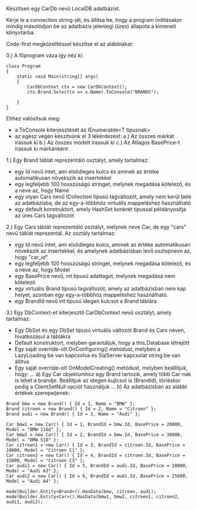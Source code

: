 Készítsen egy CarDb nevű LocalDB adatbázist.

Kérje le a connection string-jét, és állítsa be, hogy a program indításakor mindig másolódjon be az adatbázis jelenlegi (üres) állapota a kimeneti könyvtárba.

Code-first megközelítéssel készítse el az alábbiakat:

0.) A főprogram váza így néz ki:

```
class Program
{
    static void Main(string[] args)
    {
        CarDbContext ctx = new CarDbContext();
        ctx.Brand.Select(x => x.Name).ToConsole("BRANDS");
        
    }
}
```

Ehhez valósítsuk meg:
- a ToConsole kiterjesztését az IEnumerable<T típusnak>
- az egész végén készítsünk el 3 lékérdezést:
a.) Az összes márkát irassuk ki
b.) Az összes modelt irassuk ki
c.) Az Átlagos BasePrice-t irassuk ki márkánként


1.) Egy Brand táblát reprezentáló osztályt, amely tartalmaz:
- egy Id nevű intet, ami elsődleges kulcs és aminek az értéke automatikusan növekszik az insertekkel
- egy legfeljebb 100 hosszúságú stringet, melynek megadása kötelező,
és a neve az, hogy Name
- egy olyan Cars nevű ICollection<Car> típusú tagváltozót, amely nem kerül bele az adatbázisba, de az egy-a-többhöz virtuális mappeléshez használható
- egy default konstruktort, amely HashSet konkrét típussal példányosítja az üres Cars tagváltozót

2.) Egy Cars táblát reprezentáló osztályt, melynek neve Car, de egy "cars" nevű táblát reprezentál. Az osztály tartalmaz:
- egy Id nevű intet, ami elsődleges kulcs, aminek az értéke automatikusan növekszik az insertekkel, és amelynek adatbázisban levő oszlopneve az, hogy "car_id"
- egy legfeljebb 100 hosszúságú stringet, melynek megadása kötelező, és a neve az, hogy Model
- egy BasePrice nevű, int típusú adattagot, melynek megadása nem kötelező
- egy virtuális Brand típusú tagváltozót, amely az adatbázisban nem kap helyet, azonban egy egy-a-többhöz mappeléshez használható.
- egy BrandId nevű int típusú idegen kulcsot a Brand táblára

3.) Egy DbContext-et kiterjesztő CarDbContext nevű osztályt, amely tartalmaz:
- Egy DbSet<Brand> és egy DbSet<Car> típusú virtuális változót Brand és Cars néven, hivatkozásul a táblákra
- Default konstruktort, melyben garantáljuk, hogy a this.Database létrejött
- Egy saját override-olt OnConfiguring() metódust, melyben a LazyLoading be van kapcsolva és SqlServer kapcsolat string be van állítva
- Egy saját override-olt OnModelCreating() metódust, melyben beállítjuk, hogy:
... a) Egy Car objektumhoz egy Brand tartozik, amely több Car-nak is lehet a brandje. Beállítjuk az idegen kujlcsot is (BrandId), törléskor pedig a ClientSetNull opciót használjuk
... b) Az adatbázisban az alábbi értékek szerepeljenek:

```
Brand bmw = new Brand() { Id = 1, Name = "BMW" };
Brand citroen = new Brand() { Id = 2, Name = "Citroen" };
Brand audi = new Brand() { Id = 3, Name = "Audi" };

Car bmw1 = new Car() { Id = 1, BrandId = bmw.Id, BasePrice = 20000, Model = "BMW 116d" };
Car bmw2 = new Car() { Id = 2, BrandId = bmw.Id, BasePrice = 30000, Model = "BMW 510" };
Car citroen1 = new Car() { Id = 3, BrandId = citroen.Id, BasePrice = 10000, Model = "Citroen C1" };
Car citroen2 = new Car() { Id = 4, BrandId = citroen.Id, BasePrice = 15000, Model = "Citroen C3" };
Car audi1 = new Car() { Id = 5, BrandId = audi.Id, BasePrice = 20000, Model = "Audi A3" };
Car audi2 = new Car() { Id = 6, BrandId = audi.Id, BasePrice = 25000, Model = "Audi A4" };

modelBuilder.Entity<Brand>().HasData(bmw, citroen, audi);
modelBuilder.Entity<Car>().HasData(bmw1, bmw2, citroen1, citroen2, audi1, audi2);
```